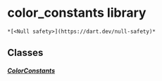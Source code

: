 


# color_constants library






    *[<Null safety>](https://dart.dev/null-safety)*





## Classes

##### [ColorConstants](../ui_color_constants/ColorConstants-class.md)



 















